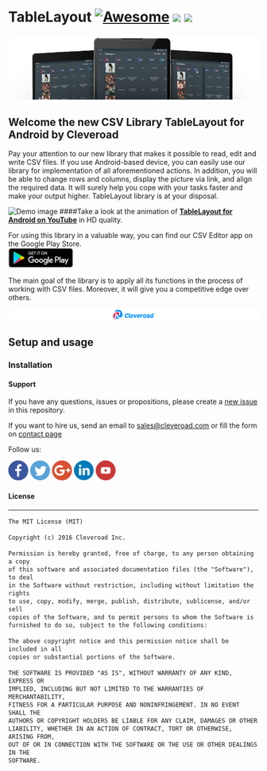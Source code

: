 # TableLayout [![Awesome](https://cdn.rawgit.com/sindresorhus/awesome/d7305f38d29fed78fa85652e3a63e154dd8e8829/media/badge.svg)](https://github.com/sindresorhus/awesome) <img src="https://www.cleveroad.com/public/comercial/label-android.svg" height="19"> <a href="https://www.cleveroad.com/?utm_source=github&utm_medium=label&utm_campaign=contacts"><img src="https://www.cleveroad.com/public/comercial/label-cleveroad.svg" height="19"></a>
![Header image](/images/header.png)

## Welcome the new CSV Library TableLayout for Android by Cleveroad

Pay your attention to our new library that makes it possible to read, edit and write CSV files. If you use Android-based device, you can easily use our library for implementation of all aforementioned actions. In addition, you will be able to change rows and columns, display the picture via link, and align the required data. It will surely help you cope with your tasks faster and make your output higher. TableLayout library is at your disposal.

![Demo image](/images/demo.gif)
####Take a look at the animation of <strong><a target="_blank" href="https://www.youtube.com/watch?v=YTwpEPIlhuE">TableLayout for Android on YouTube</a></strong> in HD quality.

For using this library in a valuable way, you can find our CSV Editor app on the Google Play Store.
<br>[![Awesome](/images/google-play.png)](https://play.google.com/store/apps/details?id=com.cleveroad.tablelayout)

The main goal of the library is to apply all its functions in the process of working with CSV files. Moreover, it will give you a competitive edge over others. 

[![Awesome](/images/logo-footer.png)](https://www.cleveroad.com/?utm_source=github&utm_medium=label&utm_campaign=contacts)
<br/>
## Setup and usage
### Installation



#### Support ####
If you have any questions, issues or propositions, please create a <a href="../../issues/new">new issue</a> in this repository.

If you want to hire us, send an email to sales@cleveroad.com or fill the form on <a href="https://www.cleveroad.com/contact">contact page</a>

Follow us:

[![Awesome](/images/social/facebook.png)](https://www.facebook.com/cleveroadinc/)   [![Awesome](/images/social/twitter.png)](https://twitter.com/cleveroadinc)   [![Awesome](/images/social/google.png)](https://plus.google.com/+CleveroadInc)   [![Awesome](/images/social/linkedin.png)](https://www.linkedin.com/company/cleveroad-inc-)   [![Awesome](/images/social/youtube.png)](https://www.youtube.com/channel/UCFNHnq1sEtLiy0YCRHG2Vaw)
<br/>
#### License ####
* * *
    The MIT License (MIT)
    
    Copyright (c) 2016 Cleveroad Inc.
    
    Permission is hereby granted, free of charge, to any person obtaining a copy
    of this software and associated documentation files (the "Software"), to deal
    in the Software without restriction, including without limitation the rights
    to use, copy, modify, merge, publish, distribute, sublicense, and/or sell
    copies of the Software, and to permit persons to whom the Software is
    furnished to do so, subject to the following conditions:
    
    The above copyright notice and this permission notice shall be included in all
    copies or substantial portions of the Software.
    
    THE SOFTWARE IS PROVIDED "AS IS", WITHOUT WARRANTY OF ANY KIND, EXPRESS OR
    IMPLIED, INCLUDING BUT NOT LIMITED TO THE WARRANTIES OF MERCHANTABILITY,
    FITNESS FOR A PARTICULAR PURPOSE AND NONINFRINGEMENT. IN NO EVENT SHALL THE
    AUTHORS OR COPYRIGHT HOLDERS BE LIABLE FOR ANY CLAIM, DAMAGES OR OTHER
    LIABILITY, WHETHER IN AN ACTION OF CONTRACT, TORT OR OTHERWISE, ARISING FROM,
    OUT OF OR IN CONNECTION WITH THE SOFTWARE OR THE USE OR OTHER DEALINGS IN THE
    SOFTWARE.

